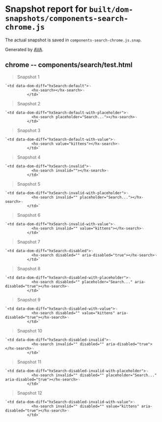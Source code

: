# Snapshot report for `built/dom-snapshots/components-search-chrome.js`

The actual snapshot is saved in `components-search-chrome.js.snap`.

Generated by [AVA](https://ava.li).

## chrome -- components/search/test.html

> Snapshot 1

    `<td data-dom-diff="hxSearch-default">␊
                <hx-search></hx-search>␊
              </td>`

> Snapshot 2

    `<td data-dom-diff="hxSearch-default-with-placeholder">␊
                <hx-search placeholder="Search..."></hx-search>␊
              </td>`

> Snapshot 3

    `<td data-dom-diff="hxSearch-default-with-value">␊
                <hx-search value="kittens"></hx-search>␊
              </td>`

> Snapshot 4

    `<td data-dom-diff="hxSearch-invalid">␊
                <hx-search invalid=""></hx-search>␊
              </td>`

> Snapshot 5

    `<td data-dom-diff="hxSearch-invalid-with-placeholder">␊
                <hx-search invalid="" placeholder="Search..."></hx-search>␊
              </td>`

> Snapshot 6

    `<td data-dom-diff="hxSearch-invalid-with-value">␊
                <hx-search invalid="" value="kittens"></hx-search>␊
              </td>`

> Snapshot 7

    `<td data-dom-diff="hxSearch-disabled">␊
                <hx-search disabled="" aria-disabled="true"></hx-search>␊
              </td>`

> Snapshot 8

    `<td data-dom-diff="hxSearch-disabled-with-placeholder">␊
                <hx-search disabled="" placeholder="Search..." aria-disabled="true"></hx-search>␊
              </td>`

> Snapshot 9

    `<td data-dom-diff="hxSearch-disabled-with-value">␊
                <hx-search disabled="" value="kittens" aria-disabled="true"></hx-search>␊
              </td>`

> Snapshot 10

    `<td data-dom-diff="hxSearch-disabled-invalid">␊
                <hx-search invalid="" disabled="" aria-disabled="true"></hx-search>␊
              </td>`

> Snapshot 11

    `<td data-dom-diff="hxSearch-disabled-invalid-with-placeholder">␊
                <hx-search invalid="" disabled="" placeholder="Search..." aria-disabled="true"></hx-search>␊
              </td>`

> Snapshot 12

    `<td data-dom-diff="hxSearch-disabled-invalid-with-value">␊
                <hx-search invalid="" disabled="" value="kittens" aria-disabled="true"></hx-search>␊
              </td>`
